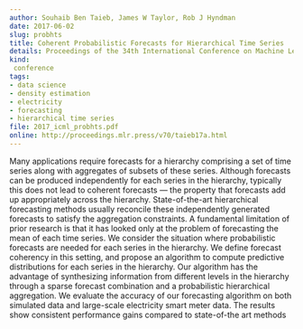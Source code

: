 ```yaml
---
author: Souhaib Ben Taieb, James W Taylor, Rob J Hyndman
date: 2017-06-02
slug: probhts
title: Coherent Probabilistic Forecasts for Hierarchical Time Series
details: Proceedings of the 34th International Conference on Machine Learning, PMLR 70:3348-3357
kind:
 conference
tags:
- data science
- density estimation
- electricity
- forecasting
- hierarchical time series
file: 2017_icml_probhts.pdf
online: http://proceedings.mlr.press/v70/taieb17a.html
---
```


Many applications require forecasts for a hierarchy comprising a set of time series along with aggregates of subsets of these series. Although forecasts can be produced independently for each series in the hierarchy, typically this does not lead to coherent forecasts — the property that forecasts add up appropriately across the hierarchy. State-of-the-art hierarchical forecasting methods usually reconcile these independently generated forecasts to satisfy the aggregation constraints. A fundamental limitation of prior research is that it has looked only at the problem of forecasting the mean of each time series. We consider the situation where probabilistic forecasts are needed for each series in the hierarchy. We define forecast coherency in this setting, and propose an algorithm to compute predictive distributions for each series in the hierarchy. Our algorithm has the advantage of synthesizing information from different levels in the hierarchy through a sparse forecast combination and a probabilistic hierarchical aggregation. We evaluate the accuracy of our forecasting algorithm on both simulated data and large-scale electricity smart meter data. The results show consistent performance gains compared to state-of-the art methods
